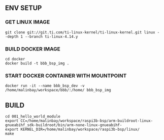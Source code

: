 ## ENV SETUP

### GET LINUX IMAGE

~~~
git clone git://git.ti.com/ti-linux-kernel/ti-linux-kernel.git linux --depth 1 --branch ti-linux-4.14.y
~~~

### BUILD DOCKER IMAGE 

~~~
cd docker
docker build -t bbb_bsp_img .
~~~

### START DOCKER CONTAINER WITH MOUNTPOINT

~~~
docker run -it --name bbb_bsp_dev -v /home/malinbay/workspace/bbb/:/home/ bbb_bsp_img
~~~

## BUILD

~~~
cd 001_hello_world_module
export CC=/home/malinbay/workspace/raspi3b-bsp/arm-buildroot-linux-gnueabihf_sdk-buildroot/bin/arm-none-linux-gnueabihf-
export KERNEL_DIR=/home/malinbay/workspace/raspi3b-bsp/linux/
make 
~~~
